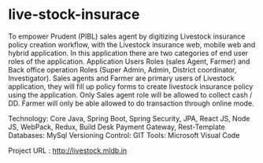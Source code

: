 # live-stock-insurace

To empower Prudent (PIBL) sales agent by digitizing Livestock 
insurance policy creation workflow, with the Livestock insurance web, mobile web 
and hybrid application.
In this application there are two categories of end user roles of the application. 
Application Users Roles (sales Agent, Farmer) and Back office operation Roles (Super 
Admin, Admin, District coordinator, Investigator). Sales agents and Farmer are 
primary users of Livestock application, they will fill up policy forms to create 
livestock insurance policy using the application. Only Sales agent role will be allowed 
to collect cash / DD. Farmer will only be able allowed to do transaction through 
online mode.

Technology: Core Java, Spring Boot, Spring Security, JPA, React JS, Node JS, WebPack, 
Redux, Build Desk Payment Gateway, Rest-Template
Databases: MySql
Versioning Control: GIT
Tools: Microsoft Visual Code


Project URL : http://livestock.mldb.in
